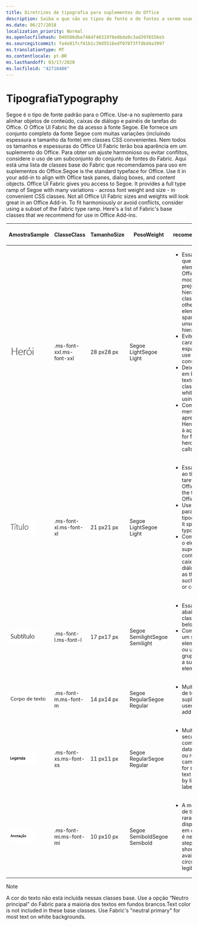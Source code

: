 ```yaml
---
title: Diretrizes de tipografia para suplementos do Office
description: Saiba o que são os tipos de fonte e de fontes a serem usados nos suplementos do Office.
ms.date: 06/27/2018
localization_priority: Normal
ms.openlocfilehash: 048506dbe7464f4031970e8bda9c3ad3976556e5
ms.sourcegitcommit: fa4e81fcf41b1c39d5516edf078f3ffdbd4a3997
ms.translationtype: MT
ms.contentlocale: pt-BR
ms.lasthandoff: 03/17/2020
ms.locfileid: "42718486"
---
```

# <a name="typography"></a><span data-ttu-id="9b4f0-103">Tipografia</span><span class="sxs-lookup"><span data-stu-id="9b4f0-103">Typography</span></span>

<span data-ttu-id="9b4f0-p101">Segoe é o tipo de fonte padrão para o Office. Use-a no suplemento para alinhar objetos de conteúdo, caixas de diálogo e painéis de tarefas do Office. O Office UI Fabric lhe dá acesso à fonte Segoe. Ele fornece um conjunto completo da fonte Segoe com muitas variações (incluindo espessura e tamanho da fonte) em classes CSS convenientes. Nem todos os tamanhos e espessuras do Office UI Fabric terão boa aparência em um suplemento do Office. Para obter um ajuste harmonioso ou evitar conflitos, considere o uso de um subconjunto do conjunto de fontes do Fabric. Aqui está uma lista de classes base do Fabric que recomendamos para uso em suplementos do Office.</span><span class="sxs-lookup"><span data-stu-id="9b4f0-p101">Segoe is the standard typeface for Office. Use it in your add-in to align with Office task panes, dialog boxes, and content objects. Office UI Fabric gives you access to Segoe. It provides a full type ramp of Segoe with many variations - across font weight and size - in convenient CSS classes. Not all Office UI Fabric sizes and weights will look great in an Office Add-in. To fit harmoniously or avoid conflicts, consider using a subset of the Fabric type ramp. Here's a list of Fabric's base classes that we recommend for use in Office Add-ins.</span></span>

|<span data-ttu-id="9b4f0-111">Amostra</span><span class="sxs-lookup"><span data-stu-id="9b4f0-111">Sample</span></span> |<span data-ttu-id="9b4f0-112">Classe</span><span class="sxs-lookup"><span data-stu-id="9b4f0-112">Class</span></span> |<span data-ttu-id="9b4f0-113">Tamanho</span><span class="sxs-lookup"><span data-stu-id="9b4f0-113">Size</span></span> |<span data-ttu-id="9b4f0-114">Peso</span><span class="sxs-lookup"><span data-stu-id="9b4f0-114">Weight</span></span> |<span data-ttu-id="9b4f0-115">Uso recomendado</span><span class="sxs-lookup"><span data-stu-id="9b4f0-115">Recommended Usage</span></span> |
|------ |----- |---- |------ |----------------- |
|![Imagem de texto Hero](../images/add-in-typeramp-hero.png)|<span data-ttu-id="9b4f0-117">.ms-font-xxl</span><span class="sxs-lookup"><span data-stu-id="9b4f0-117">.ms-font-xxl</span></span> |<span data-ttu-id="9b4f0-118">28 px</span><span class="sxs-lookup"><span data-stu-id="9b4f0-118">28 px</span></span> | <span data-ttu-id="9b4f0-119">Segoe Light</span><span class="sxs-lookup"><span data-stu-id="9b4f0-119">Segoe Light</span></span> |<ul><li><span data-ttu-id="9b4f0-p102">Essa classe é maior do que todos os outros elementos tipográficos no Office. Use-a com moderação para não prejudicar o ajuste na hierarquia visual.</span><span class="sxs-lookup"><span data-stu-id="9b4f0-p102">This class is larger than all other typographic elements in Office. Use it sparingly to avoid unseating visual hierarchy.</span></span></li><li><span data-ttu-id="9b4f0-122">Evite o uso de cadeias de caracteres longas em espaços restritos.</span><span class="sxs-lookup"><span data-stu-id="9b4f0-122">Avoid use on long strings in constrained spaces.</span></span></li><li><span data-ttu-id="9b4f0-123">Deixe bastante espaço em branco ao redor do texto ao usar esta classe.</span><span class="sxs-lookup"><span data-stu-id="9b4f0-123">Provide ample whitespace around text using this class.</span></span></li><li><span data-ttu-id="9b4f0-124">Comumente usada para mensagens da tela de apresentação, elementos Hero ou outras chamadas à ação.</span><span class="sxs-lookup"><span data-stu-id="9b4f0-124">Commonly used for first run messages, hero elements, or other calls to action.</span></span></li></ul> |
|![Imagem de texto Hero](../images/add-in-typeramp-title.png)|<span data-ttu-id="9b4f0-126">.ms-font-xl</span><span class="sxs-lookup"><span data-stu-id="9b4f0-126">.ms-font-xl</span></span> |<span data-ttu-id="9b4f0-127">21 px</span><span class="sxs-lookup"><span data-stu-id="9b4f0-127">21 px</span></span> |<span data-ttu-id="9b4f0-128">Segoe Light</span><span class="sxs-lookup"><span data-stu-id="9b4f0-128">Segoe Light</span></span> | <ul><li><span data-ttu-id="9b4f0-129">Essa classe corresponde ao título do painel de tarefas dos aplicativos do Office.</span><span class="sxs-lookup"><span data-stu-id="9b4f0-129">This class matches the task pane title of Office applications.</span></span></li><li><span data-ttu-id="9b4f0-130">Use-a com moderação para evitar uma hierarquia tipográfica monótona.</span><span class="sxs-lookup"><span data-stu-id="9b4f0-130">Use it sparingly to avoid a flat typographic hierarchy.</span></span></li><li><span data-ttu-id="9b4f0-131">Comumente usado como o elemento de nível superior, como títulos de conteúdo, página ou caixa de diálogo.</span><span class="sxs-lookup"><span data-stu-id="9b4f0-131">Commonly used as the top-level element such as dialog box, page, or content titles.</span></span></li></ul> |
|![Imagem de texto Hero](../images/add-in-typeramp-subtitle.png)|<span data-ttu-id="9b4f0-133">.ms-font-l</span><span class="sxs-lookup"><span data-stu-id="9b4f0-133">.ms-font-l</span></span> |<span data-ttu-id="9b4f0-134">17 px</span><span class="sxs-lookup"><span data-stu-id="9b4f0-134">17 px</span></span> |<span data-ttu-id="9b4f0-135">Segoe Semilight</span><span class="sxs-lookup"><span data-stu-id="9b4f0-135">Segoe Semilight</span></span> | <ul><li><span data-ttu-id="9b4f0-136">Essa classe é a primeira abaixo de títulos.</span><span class="sxs-lookup"><span data-stu-id="9b4f0-136">This class is the first stop below titles.</span></span></li><li><span data-ttu-id="9b4f0-137">Comumente usada como um subtítulo, um elemento de navegação ou um cabeçalho de grupo.</span><span class="sxs-lookup"><span data-stu-id="9b4f0-137">Commonly used as a subtitle, navigation element, or group header.</span></span></li><ul> |
|![Imagem de Texto Hero](../images/add-in-typeramp-body.png)|<span data-ttu-id="9b4f0-139">.ms-font-m</span><span class="sxs-lookup"><span data-stu-id="9b4f0-139">.ms-font-m</span></span> |<span data-ttu-id="9b4f0-140">14 px</span><span class="sxs-lookup"><span data-stu-id="9b4f0-140">14 px</span></span> |<span data-ttu-id="9b4f0-141">Segoe Regular</span><span class="sxs-lookup"><span data-stu-id="9b4f0-141">Segoe Regular</span></span> |<ul><li><span data-ttu-id="9b4f0-142">Muito usada como corpo de texto dentro de suplementos.</span><span class="sxs-lookup"><span data-stu-id="9b4f0-142">Commonly used as body text within add-ins.</span></span></li><ul>|
|![Imagem de texto Hero](../images/add-in-typeramp-caption.png)|<span data-ttu-id="9b4f0-144">.ms-font-xs</span><span class="sxs-lookup"><span data-stu-id="9b4f0-144">.ms-font-xs</span></span> |<span data-ttu-id="9b4f0-145">11 px</span><span class="sxs-lookup"><span data-stu-id="9b4f0-145">11 px</span></span> | <span data-ttu-id="9b4f0-146">Segoe Regular</span><span class="sxs-lookup"><span data-stu-id="9b4f0-146">Segoe Regular</span></span> |<ul><li><span data-ttu-id="9b4f0-147">Muito usada em texto secundário ou terciário, como carimbos de data/hora, linhas, títulos ou rótulos de campo.</span><span class="sxs-lookup"><span data-stu-id="9b4f0-147">Commonly used for secondary or tertiary text such as timestamps, by lines, captions, or field labels.</span></span></li><ul>|
|![Imagem de texto Hero](../images/add-in-typeramp-annotation.png)|<span data-ttu-id="9b4f0-149">.ms-font-mi</span><span class="sxs-lookup"><span data-stu-id="9b4f0-149">.ms-font-mi</span></span> |<span data-ttu-id="9b4f0-150">10 px</span><span class="sxs-lookup"><span data-stu-id="9b4f0-150">10 px</span></span> |<span data-ttu-id="9b4f0-151">Segoe Semibold</span><span class="sxs-lookup"><span data-stu-id="9b4f0-151">Segoe Semibold</span></span> |<ul><li><span data-ttu-id="9b4f0-p103">A menor etapa no painel de tipos deve ser usada raramente. Está disponível para situações em que a legibilidade não é necessária.</span><span class="sxs-lookup"><span data-stu-id="9b4f0-p103">The smallest step in the type ramp should be used rarely. It's available for circumstances where legibility is not required.</span></span></li><ul>|

> [!NOTE]
> <span data-ttu-id="9b4f0-p104">A cor do texto não está incluída nessas classes base. Use a opção “Neutro principal” do Fabric para a maioria dos textos em fundos brancos.</span><span class="sxs-lookup"><span data-stu-id="9b4f0-p104">Text color is not included in these base classes. Use Fabric's "neutral primary" for most text on white backgrounds.</span></span>

